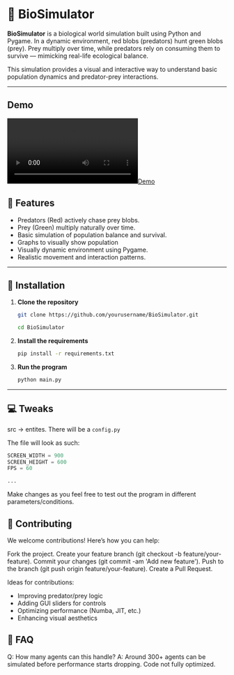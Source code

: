 # 🧬 BioSimulator

**BioSimulator** is a biological world simulation built using Python and Pygame. In a dynamic environment, red blobs (predators) hunt green blobs (prey). Prey multiply over time, while predators rely on consuming them to survive — mimicking real-life ecological balance.

This simulation provides a visual and interactive way to understand basic population dynamics and predator-prey interactions.

---
## Demo
[![Demo](https://github.com/kairav-del/BioSimulator/blob/main/Demo.mp4)]([https://youtu.be/vt5fpE0bzSY](https://github.com/kairav-del/BioSimulator/blob/main/Demo.mp4))


## 🌱 Features

- Predators (Red) actively chase prey blobs.
- Prey (Green) multiply naturally over time.
- Basic simulation of population balance and survival.
- Graphs to visually show population
- Visually dynamic environment using Pygame.
- Realistic movement and interaction patterns.

---

## 🚀 Installation

1. **Clone the repository**
   ```bash
   git clone https://github.com/yourusername/BioSimulator.git
   
   cd BioSimulator
   ```
2. **Install the requirements**
   ```bash
   pip install -r requirements.txt
   ```
3. **Run the program**
   ```bash
   python main.py
   ```

---

## 💻 Tweaks
src -> entites.
There will be a `config.py`

The file will look as such:
```python
SCREEN_WIDTH = 900
SCREEN_HEIGHT = 600
FPS = 60 

...
```

Make changes as you feel free to test out the program in different parameters/conditions. 


## 🤝 Contributing
We welcome contributions! Here’s how you can help:

Fork the project.
Create your feature branch (git checkout -b feature/your-feature).
Commit your changes (git commit -am 'Add new feature').
Push to the branch (git push origin feature/your-feature).
Create a Pull Request.

Ideas for contributions:

- Improving predator/prey logic
- Adding GUI sliders for controls
- Optimizing performance (Numba, JIT, etc.)
- Enhancing visual aesthetics



## 🤔 FAQ
Q: How many agents can this handle?
A: Around 300+ agents can be simulated before performance starts dropping. Code not fully optimized. 



